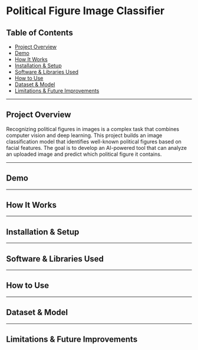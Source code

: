 # Political Figure Image Classifier

## Table of Contents

- [Project Overview](#project-overview)
- [Demo](#demo)
- [How It Works](#how-it-works)
- [Installation & Setup](#installation--setup)
- [Software & Libraries Used](#software--libraries-used)
- [How to Use](#how-to-use)
- [Dataset & Model](#dataset--model)
- [Limitations & Future Improvements](#limitations--future-improvements)

---

<h2 id="project-overview">Project Overview</h2>
Recognizing political figures in images is a complex task that combines computer vision and deep learning. This project builds an image classification model that identifies well-known political figures based on facial features. The goal is to develop an AI-powered tool that can analyze an uploaded image and predict which political figure it contains.

---

<h2 id="demo">Demo</h2>


---

<h2 id="how-it-works">How It Works</h2>


---

<h2 id="installation--setup">Installation & Setup</h2>


---

<h2 id="software--libraries-used">Software & Libraries Used</h2>


---

<h2 id="how-to-use">How to Use</h2>


---

<h2 id="dataset--model">Dataset & Model</h2>


---

<h2 id="limitations--future-improvements">Limitations & Future Improvements</h2>
